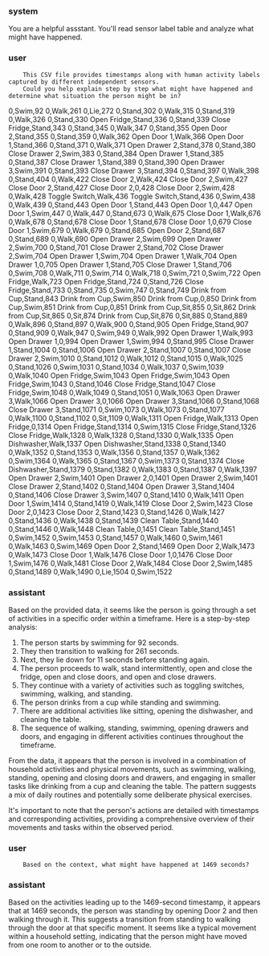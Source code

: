 ### system
You are a helpful assstant. You'll read sensor label table and analyze what might have happened.
### user

        This CSV file provides timestamps along with human activity labels captured by different independent sensors.
        Could you help explain step by step what might have happened and determine what situation the person might be in?
    
0,Swim,92
0,Walk,261
0,Lie,272
0,Stand,302
0,Walk,315
0,Stand,319
0,Walk,326
0,Stand,330
Open Fridge,Stand,336
0,Stand,339
Close Fridge,Stand,343
0,Stand,345
0,Walk,347
0,Stand,355
Open Door 2,Stand,355
0,Stand,359
0,Walk,362
Open Door 1,Walk,366
Open Door 1,Stand,366
0,Stand,371
0,Walk,371
Open Drawer 2,Stand,378
0,Stand,380
Close Drawer 2,Swim,383
0,Stand,384
Open Drawer 1,Stand,385
0,Stand,387
Close Drawer 1,Stand,389
0,Stand,390
Open Drawer 3,Swim,391
0,Stand,393
Close Drawer 3,Stand,394
0,Stand,397
0,Walk,398
0,Stand,404
0,Walk,422
Close Door 2,Walk,424
Close Door 2,Swim,427
Close Door 2,Stand,427
Close Door 2,0,428
Close Door 2,Swim,428
0,Walk,428
Toggle Switch,Walk,436
Toggle Switch,Stand,436
0,Swim,438
0,Walk,439
0,Stand,443
Open Door 1,Stand,443
Open Door 1,0,447
Open Door 1,Swim,447
0,Walk,447
0,Stand,673
0,Walk,675
Close Door 1,Walk,676
0,Walk,678
0,Stand,678
Close Door 1,Stand,678
Close Door 1,0,679
Close Door 1,Swim,679
0,Walk,679
0,Stand,685
Open Door 2,Stand,687
0,Stand,689
0,Walk,690
Open Drawer 2,Swim,699
Open Drawer 2,Swim,700
0,Stand,701
Close Drawer 2,Stand,702
Close Drawer 2,Swim,704
Open Drawer 1,Swim,704
Open Drawer 1,Walk,704
Open Drawer 1,0,705
Open Drawer 1,Stand,705
Close Drawer 1,Stand,706
0,Swim,708
0,Walk,711
0,Swim,714
0,Walk,718
0,Swim,721
0,Swim,722
Open Fridge,Walk,723
Open Fridge,Stand,724
0,Stand,726
Close Fridge,Stand,733
0,Stand,735
0,Swim,747
0,Stand,749
Drink from Cup,Stand,843
Drink from Cup,Swim,850
Drink from Cup,0,850
Drink from Cup,Swim,851
Drink from Cup,0,851
Drink from Cup,Sit,855
0,Sit,862
Drink from Cup,Sit,865
0,Sit,874
Drink from Cup,Sit,876
0,Sit,885
0,Stand,889
0,Walk,896
0,Stand,897
0,Walk,900
0,Stand,905
Open Fridge,Stand,907
0,Stand,909
0,Walk,947
0,Swim,949
0,Walk,992
Open Drawer 1,Walk,993
Open Drawer 1,0,994
Open Drawer 1,Swim,994
0,Stand,995
Close Drawer 1,Stand,1004
0,Stand,1006
Open Drawer 2,Stand,1007
0,Stand,1007
Close Drawer 2,Swim,1010
0,Stand,1012
0,Walk,1012
0,Stand,1015
0,Walk,1025
0,Stand,1026
0,Swim,1031
0,Stand,1034
0,Walk,1037
0,Swim,1039
0,Walk,1040
Open Fridge,Swim,1043
Open Fridge,Swim,1043
Open Fridge,Swim,1043
0,Stand,1046
Close Fridge,Stand,1047
Close Fridge,Swim,1048
0,Walk,1049
0,Stand,1051
0,Walk,1063
Open Drawer 3,Walk,1066
Open Drawer 3,0,1066
Open Drawer 3,Stand,1066
0,Stand,1068
Close Drawer 3,Stand,1071
0,Swim,1073
0,Walk,1073
0,Stand,1077
0,Walk,1100
0,Stand,1102
0,Sit,1109
0,Walk,1311
Open Fridge,Walk,1313
Open Fridge,0,1314
Open Fridge,Stand,1314
0,Swim,1315
Close Fridge,Stand,1326
Close Fridge,Walk,1328
0,Walk,1328
0,Stand,1330
0,Walk,1335
Open Dishwasher,Walk,1337
Open Dishwasher,Stand,1338
0,Stand,1340
0,Walk,1352
0,Stand,1353
0,Walk,1356
0,Stand,1357
0,Walk,1362
0,Swim,1364
0,Walk,1365
0,Stand,1367
0,Swim,1373
0,Stand,1374
Close Dishwasher,Stand,1379
0,Stand,1382
0,Walk,1383
0,Stand,1387
0,Walk,1397
Open Drawer 2,Swim,1401
Open Drawer 2,0,1401
Open Drawer 2,Swim,1401
Close Drawer 2,Stand,1402
0,Stand,1404
Open Drawer 3,Stand,1404
0,Stand,1406
Close Drawer 3,Swim,1407
0,Stand,1410
0,Walk,1411
Open Door 1,Swim,1414
0,Stand,1419
0,Walk,1419
Close Door 2,Swim,1423
Close Door 2,0,1423
Close Door 2,Stand,1423
0,Stand,1426
0,Walk,1427
0,Stand,1436
0,Walk,1438
0,Stand,1439
Clean Table,Stand,1440
0,Stand,1446
0,Walk,1448
Clean Table,0,1451
Clean Table,Stand,1451
0,Swim,1452
0,Swim,1453
0,Stand,1457
0,Walk,1460
0,Swim,1461
0,Walk,1463
0,Swim,1469
Open Door 2,Stand,1469
Open Door 2,Walk,1473
0,Walk,1473
Close Door 1,Walk,1476
Close Door 1,0,1476
Close Door 1,Swim,1476
0,Walk,1481
Close Door 2,Walk,1484
Close Door 2,Swim,1485
0,Stand,1489
0,Walk,1490
0,Lie,1504
0,Swim,1522

### assistant
Based on the provided data, it seems like the person is going through a set of activities in a specific order within a timeframe. Here is a step-by-step analysis:

1. The person starts by swimming for 92 seconds.
2. They then transition to walking for 261 seconds.
3. Next, they lie down for 11 seconds before standing again.
4. The person proceeds to walk, stand intermittently, open and close the fridge, open and close doors, and open and close drawers.
5. They continue with a variety of activities such as toggling switches, swimming, walking, and standing.
6. The person drinks from a cup while standing and swimming.
7. There are additional activities like sitting, opening the dishwasher, and cleaning the table.
8. The sequence of walking, standing, swimming, opening drawers and doors, and engaging in different activities continues throughout the timeframe.

From the data, it appears that the person is involved in a combination of household activities and physical movements, such as swimming, walking, standing, opening and closing doors and drawers, and engaging in smaller tasks like drinking from a cup and cleaning the table. The pattern suggests a mix of daily routines and potentially some deliberate physical exercises.

It's important to note that the person's actions are detailed with timestamps and corresponding activities, providing a comprehensive overview of their movements and tasks within the observed period.
### user

        Based on the context, what might have happened at 1469 seconds?
    
### assistant
Based on the activities leading up to the 1469-second timestamp, it appears that at 1469 seconds, the person was standing by opening Door 2 and then walking through it. This suggests a transition from standing to walking through the door at that specific moment. It seems like a typical movement within a household setting, indicating that the person might have moved from one room to another or to the outside.
